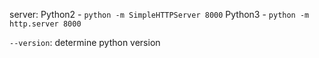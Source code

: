 server:
Python2 - `python -m SimpleHTTPServer 8000`
Python3 - `python -m http.server 8000`

`--version`:
determine python version